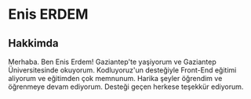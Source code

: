 
<h1>Enis ERDEM</h1> <!--  Başlik olarak adimi ve soyadimi yazdim -->
<h2>Hakkimda</h2> <!-- Alt başlik olarak Hakkımda yazdım-->
<!-- alt başlığa hakkımdaki şeyleri paragraf olarak yazdım-->
<p>Merhaba. Ben Enis Erdem! Gaziantep'te yaşiyorum ve Gaziantep Üniversitesinde okuyorum. Kodluyoruz'un desteğiyle Front-End eğitimi aliyorum ve eğitimden çok memnunum. Harika şeyler öğrendim ve öğrenmeye devam ediyorum. Desteği geçen herkese teşekkür ediyorum.
</p>
